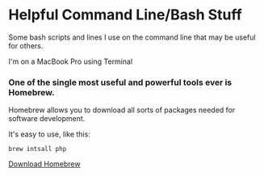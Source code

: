 # Helpful Command Line/Bash Stuff
Some bash scripts and lines I use on the command line that may be useful for others.

I'm on a MacBook Pro using Terminal

### One of the single most useful and powerful tools ever is Homebrew. 
Homebrew allows you to download all sorts of packages needed for software development.

It's easy to use, like this:
    
    brew intsall php
    
<a href= "https://brew.sh" >Download Homebrew</a>

